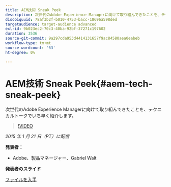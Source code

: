 ```yaml
---
title: AEM技術 Sneak Peek
description: 次世代のAdobe Experience Managerに向けて取り組んできたことを、テクニカルトークでいち早く紹介します。
discoiquuid: 78af3b2f-b010-4753-bacc-18696a598ded
targetaudience: target-audience advanced
exl-id: 9b023ec2-70c3-40ba-92bf-37271c197602
duration: 3536
source-git-commit: 9a297cda953d4414131657f9ac84580aea0eabeb
workflow-type: tm+mt
source-wordcount: '63'
ht-degree: 0%

---
```


# AEM技術 Sneak Peek{#aem-tech-sneak-peek}

次世代のAdobe Experience Managerに向けて取り組んできたことを、テクニカルトークでいち早く紹介します。

>[!VIDEO](https://video.tv.adobe.com/v/19384/?quality=9)

*2015 年 1 月 21 日（PT）に配信*

**発表者：**

* Adobe、製品マネージャー、Gabriel Walt

**発表者のスライド**

[ファイルを入手](assets/aem-technical-sneak-peek.pdf)
<!--
[Get back to the Overview](https://helpx.adobe.com/experience-manager/kt/eseminars/gems/aem-index.html)
-->
